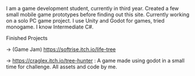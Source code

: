 I am a game development student, currently in third year. Created a few small mobile game prototypes before finding out this site. 
Currently working on a solo PC game project. I use Unity and Godot for games, tried monogame. I know Intermediate C#.

Finished Projects

-> (Game Jam) https://softrise.itch.io/life-tree

-> https://craglex.itch.io/tree-hunter : A game made using godot in a small time for challenge. All assets and code by me.


<!---
That0neDev/That0neDev is a ✨ special ✨ repository because its `README.md` (this file) appears on your GitHub profile.
You can click the Preview link to take a look at your changes.
--->
